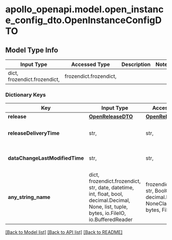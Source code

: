 # apollo_openapi.model.open_instance_config_dto.OpenInstanceConfigDTO

## Model Type Info
Input Type | Accessed Type | Description | Notes
------------ | ------------- | ------------- | -------------
dict, frozendict.frozendict,  | frozendict.frozendict,  |  |

### Dictionary Keys
Key | Input Type | Accessed Type | Description | Notes
------------ | ------------- | ------------- | ------------- | -------------
**release** | [**OpenReleaseDTO**](OpenReleaseDTO.md) | [**OpenReleaseDTO**](OpenReleaseDTO.md) |  | [optional]
**releaseDeliveryTime** | str,  | str,  | 配置下发时间（ISO 8601） | [optional]
**dataChangeLastModifiedTime** | str,  | str,  | 最后修改时间（ISO 8601） | [optional]
**any_string_name** | dict, frozendict.frozendict, str, date, datetime, int, float, bool, decimal.Decimal, None, list, tuple, bytes, io.FileIO, io.BufferedReader | frozendict.frozendict, str, BoolClass, decimal.Decimal, NoneClass, tuple, bytes, FileIO | any string name can be used but the value must be the correct type | [optional]

[[Back to Model list]](../../README.md#documentation-for-models) [[Back to API list]](../../README.md#documentation-for-api-endpoints) [[Back to README]](../../README.md)
